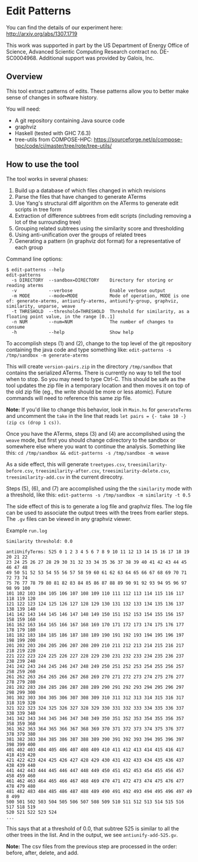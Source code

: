 Edit Patterns
=============

You can find the details of our experiment here: http://arxiv.org/abs/1307.1719

This work was supported in part by the US Department of Energy Office of
Science, Advanced Scientic Computing Research contract no. DE-SC0004968.
Additional support was provided by Galois, Inc.

Overview
--------

This tool extract patterns of edits. These patterns allow you to better make
sense of changes in software history.

You will need:

  * A git repository containing Java source code
  * graphviz
  * Haskell (tested with GHC 7.6.3)
  * tree-utils from COMPOSE-HPC: https://sourceforge.net/p/compose-hpc/code/ci/master/tree/rote/tree-utils/

How to use the tool
-------------------

The tool works in several phases:

  1. Build up a database of which files changed in which revisions
  2. Parse the files that have changed to generate ATerms
  3. Use Yang's structural diff algorithm on the ATerms to generate edit scripts in tree form
  4. Extraction of difference subtrees from edit scripts (including removing a lot of the surrounding tree)
  5. Grouping related subtrees using the similarity score and thresholding
  6. Using anti-unification over the groups of related trees
  7. Generating a pattern (in graphviz dot format) for a representative of each group


Command line options:

```
$ edit-patterns --help
edit-patterns
  -s DIRECTORY  --sandbox=DIRECTORY    Directory for storing or reading aterms
  -v            --verbose              Enable verbose output
  -m MODE       --mode=MODE            Mode of operation, MODE is one of: generate-aterms, antiunify-aterms, antiunify-group, graphviz, similarity, unparse, weave
  -t THRESHOLD  --threshold=THRESHOLD  Threshold for similarity, as a floating point value, in the range [0..1]
  -n NUM        --num=NUM              The number of changes to consume
  -h            --help                 Show help
```

To accomplish steps (1) and (2), change to the top level of the git repository
containing the java code and type something like: `edit-patterns -s
/tmp/sandbox -m generate-aterms`

This will create `version-pairs.zip` in the directory `/tmp/sandbox` that
contains the serialized ATerms. There is currently no way to tell the tool when
to stop. So you may need to type Ctrl-C. This should be safe as the tool
updates the zip file in a temporary location and then moves it on top of the
old zip file (eg., the write should be more or less atomic). Future commands
will need to reference this same zip file.

**Note:** If you'd like to change this behavior, look in `Main.hs` for
`generateTerms` and uncomment the `take` in the line that reads `let pairs = {-
take 10 -} (zip cs (drop 1 cs))`.

Once you have the ATerms, steps (3) and (4) are accomplished using the `weave` mode, but first you should change cdirectory to the sandbox or somewhere else where you want to continue the analysis. Something like this:
`cd /tmp/sandbox && edit-patterns -s /tmp/sandbox -m weave`

As a side effect, this will generate `treetypes.csv`,
`treesimilarity-before.csv`, `treesimilarity-after.csv`,
`treesimilarity-delete.csv`, `treesimilarity-add.csv` in the current direcotry.

Steps (5), (6), and (7) are accomplished using the the `similarity` mode with a threshold, like this:
`edit-patterns -s /tmp/sandbox -m similarity -t 0.5`

The side effect of this is to generate a log file and graphviz files. The log
file can be used to associate the output trees with the trees from earlier
steps. The `.gv` files can be viewed in any graphviz viewer.

Example `run.log`

```
Similarity threshold: 0.0

antiUnifyTerms: 525 0 1 2 3 4 5 6 7 8 9 10 11 12 13 14 15 16 17 18 19 20 21 22
23 24 25 26 27 28 29 30 31 32 33 34 35 36 37 38 39 40 41 42 43 44 45 46 47 48
49 50 51 52 53 54 55 56 57 58 59 60 61 62 63 64 65 66 67 68 69 70 71 72 73 74
75 76 77 78 79 80 81 82 83 84 85 86 87 88 89 90 91 92 93 94 95 96 97 98 99 100
101 102 103 104 105 106 107 108 109 110 111 112 113 114 115 116 117 118 119 120
121 122 123 124 125 126 127 128 129 130 131 132 133 134 135 136 137 138 139 140
141 142 143 144 145 146 147 148 149 150 151 152 153 154 155 156 157 158 159 160
161 162 163 164 165 166 167 168 169 170 171 172 173 174 175 176 177 178 179 180
181 182 183 184 185 186 187 188 189 190 191 192 193 194 195 196 197 198 199 200
201 202 203 204 205 206 207 208 209 210 211 212 213 214 215 216 217 218 219 220
221 222 223 224 225 226 227 228 229 230 231 232 233 234 235 236 237 238 239 240
241 242 243 244 245 246 247 248 249 250 251 252 253 254 255 256 257 258 259 260
261 262 263 264 265 266 267 268 269 270 271 272 273 274 275 276 277 278 279 280
281 282 283 284 285 286 287 288 289 290 291 292 293 294 295 296 297 298 299 300
301 302 303 304 305 306 307 308 309 310 311 312 313 314 315 316 317 318 319 320
321 322 323 324 325 326 327 328 329 330 331 332 333 334 335 336 337 338 339 340
341 342 343 344 345 346 347 348 349 350 351 352 353 354 355 356 357 358 359 360
361 362 363 364 365 366 367 368 369 370 371 372 373 374 375 376 377 378 379 380
381 382 383 384 385 386 387 388 389 390 391 392 393 394 395 396 397 398 399 400
401 402 403 404 405 406 407 408 409 410 411 412 413 414 415 416 417 418 419 420
421 422 423 424 425 426 427 428 429 430 431 432 433 434 435 436 437 438 439 440
441 442 443 444 445 446 447 448 449 450 451 452 453 454 455 456 457 458 459 460
461 462 463 464 465 466 467 468 469 470 471 472 473 474 475 476 477 478 479 480
481 482 483 484 485 486 487 488 489 490 491 492 493 494 495 496 497 49 8 499
500 501 502 503 504 505 506 507 508 509 510 511 512 513 514 515 516 517 518 519
520 521 522 523 524
...
```

This says that at a threshold of 0.0, that subtree 525 is similar to all the
other trees in the list. And in the output, we see `antiunify-add-525.gv`.

**Note:** The csv files from the previous step are processed in the order:
before, after, delete, and add.
